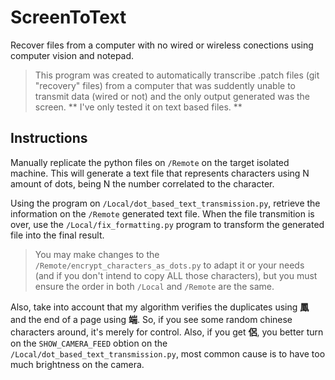 # ScreenToText
Recover files from a computer with no wired or wireless conections using computer vision and notepad.

> This program was created to automatically transcribe .patch files (git "recovery" files) from a computer that was suddently unable to transmit data (wired or not) and the only output generated was the screen. ** I've only tested it on text based files. **

## Instructions
Manually replicate the python files on `/Remote` on the target isolated machine.
This will generate a text file that represents characters using N amount of dots, being N the number correlated to the character.

Using the program on `/Local/dot_based_text_transmission.py`, retrieve the information on the `/Remote` generated text file. When the file transmition is over, use the `/Local/fix_formatting.py` program to transform the generated file into the final result.

> You may make changes to the `/Remote/encrypt_characters_as_dots.py` to adapt it or your needs (and if you don't intend to copy ALL those characters), but you must ensure the order in both `/Local` and `/Remote` are the same.

Also, take into account that my algorithm verifies the duplicates using **鳳** and the end of a page using **端**. So, if you see some random chinese characters around, it's merely for control. Also, if you get **侶**, you better turn on the `SHOW_CAMERA_FEED` obtion on the `/Local/dot_based_text_transmission.py`, most common cause is to have too much brightness on the camera.